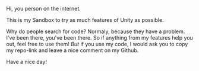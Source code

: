 Hi, you person on the internet.

This is my Sandbox to try as much features of Unity as possible.

Why do people search for code? Normaly, because they have a problem.
I've been there, you've been there. 
So if anything from my features help you out, feel free to use them!
*But* if you use my code, I would ask you to copy my repo-link and leave a nice comment on my Github.

Have a nice day!